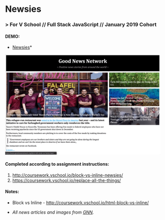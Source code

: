 # Newsies
### > For V School // Full Stack JavaScript // January 2019 Cohort

#### DEMO: 
- <a href="https://yw-newsies.surge.sh/">Newsies</a>*

<a href="https://yw-newsies.surge.sh/"><img src="screenshot.png"></a>

#### Completed according to assignment instructions: 
1. http://coursework.vschool.io/block-vs-inline-newsies/
2. https://coursework.vschool.io/replace-all-the-things/

#### Notes:
- Block vs Inline - http://coursework.vschool.io/html-block-vs-inline/

* <i>All news articles and images from <a href="https://www.goodnewsnetwork.org">GNN</a>.</i>
